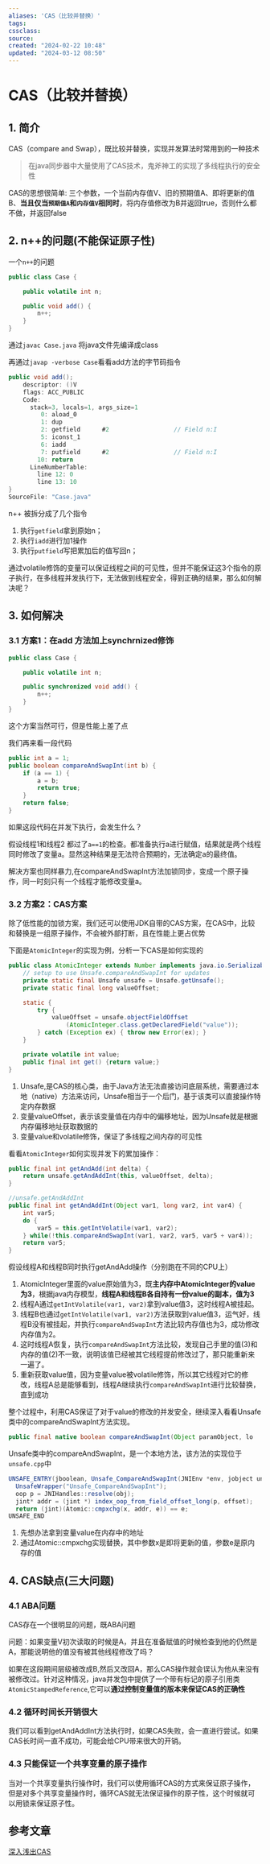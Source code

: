 ```yaml
---
aliases: 'CAS（比较并替换）'
tags: 
cssclass:
source:
created: "2024-02-22 10:48"
updated: "2024-03-12 08:50"
---
```

# CAS（比较并替换）

## 1. 简介

CAS（compare and Swap），既比较并替换，实现并发算法时常用到的一种技术

>在java同步器中大量使用了CAS技术，鬼斧神工的实现了多线程执行的安全性

CAS的思想很简单: 三个参数，一个当前内存值V、旧的预期值A、即将更新的值B、**当且仅当`预期值A`和`内存值V`相同时**，将内存值修改为B并返回true，否则什么都不做，并返回false

## 2. n++的问题(不能保证原子性)

一个`n++`的问题

```java
public class Case {

    public volatile int n;

    public void add() {
        n++;
    }
}
```

通过`javac Case.java` 将java文件先编译成class

再通过`javap -verbose Case`看看add方法的字节码指令

```java
public void add();
    descriptor: ()V
    flags: ACC_PUBLIC
    Code:
      stack=3, locals=1, args_size=1
         0: aload_0
         1: dup
         2: getfield      #2                  // Field n:I
         5: iconst_1
         6: iadd
         7: putfield      #2                  // Field n:I
        10: return
      LineNumberTable:
        line 12: 0
        line 13: 10
}
SourceFile: "Case.java"
```

n++ 被拆分成了几个指令

1. 执行`getfield`拿到原始n；
2. 执行`iadd`进行加1操作
3. 执行`putfield`写把累加后的值写回n；

通过volatile修饰的变量可以保证线程之间的可见性，但并不能保证这3个指令的原子执行，在多线程并发执行下，无法做到线程安全，得到正确的结果，那么如何解决呢？

## 3. 如何解决

### 3.1 方案1：在add 方法加上synchrnized修饰

```java
public class Case {

    public volatile int n;

    public synchronized void add() {
        n++;
    }
}
```

这个方案当然可行，但是性能上差了点



我们再来看一段代码

```java
public int a = 1;
public boolean compareAndSwapInt(int b) {
    if (a == 1) {
        a = b;
        return true;
    }
    return false;
}
```

如果这段代码在并发下执行，会发生什么？

假设线程1和线程2 都过了`a==1`的检查。都准备执行a进行赋值，结果就是两个线程同时修改了变量a。显然这种结果是无法符合预期的，无法确定a的最终值。

解决方案也同样暴力,在compareAndSwapInt方法加锁同步，变成一个原子操作，同一时刻只有一个线程才能修改变量a。

### 3.2 方案2：CAS方案

除了低性能的加锁方案，我们还可以使用JDK自带的CAS方案，在CAS中，比较和替换是一组原子操作，不会被外部打断，且在性能上更占优势

下面是`AtomicInteger`的实现为例，分析一下CAS是如何实现的

```java
public class AtomicInteger extends Number implements java.io.Serializable {
    // setup to use Unsafe.compareAndSwapInt for updates
    private static final Unsafe unsafe = Unsafe.getUnsafe();
    private static final long valueOffset;

    static {
        try {
            valueOffset = unsafe.objectFieldOffset
                (AtomicInteger.class.getDeclaredField("value"));
        } catch (Exception ex) { throw new Error(ex); }
    }

    private volatile int value;
    public final int get() {return value;}
}
```

1. Unsafe,是CAS的核心类，由于Java方法无法直接访问底层系统，需要通过本地（native）方法来访问，Unsafe相当于一个后门，基于该类可以直接操作特定内存数据
2. 变量valueOffset，表示该变量值在内存中的偏移地址，因为Unsafe就是根据内存偏移地址获取数据的
3. 变量value和volatile修饰，保证了多线程之间内存的可见性

看看`AtomicInteger`如何实现并发下的累加操作：

```java
public final int getAndAdd(int delta) {    
    return unsafe.getAndAddInt(this, valueOffset, delta);
}

//unsafe.getAndAddInt
public final int getAndAddInt(Object var1, long var2, int var4) {
    int var5;
    do {
        var5 = this.getIntVolatile(var1, var2);
    } while(!this.compareAndSwapInt(var1, var2, var5, var5 + var4));
    return var5;
}
```

假设线程A和线程B同时执行getAndAdd操作（分别跑在不同的CPU上）

1. AtomicInteger里面的value原始值为3，既**主内存中AtomicInteger的value为3**，根据java内存模型，**线程A和线程B各自持有一份value的副本，值为3**
2. 线程A通过`getIntVolatile(var1, var2)`拿到value值3，这时线程A被挂起。
3. 线程B也通过`getIntVolatile(var1, var2)`方法获取到value值3，运气好，线程B没有被挂起，并执行`compareAndSwapInt`方法比较内存值也为3，成功修改内存值为2。
4. 这时线程A恢复，执行`compareAndSwapInt`方法比较，发现自己手里的值(3)和内存的值(2)不一致，说明该值已经被其它线程提前修改过了，那只能重新来一遍了。
5. 重新获取value值，因为变量value被volatile修饰，所以其它线程对它的修改，线程A总是能够看到，线程A继续执行`compareAndSwapInt`进行比较替换，直到成功

整个过程中，利用CAS保证了对于value的修改的并发安全，继续深入看看Unsafe类中的compareAndSwapInt方法实现。

```java
public final native boolean compareAndSwapInt(Object paramObject, lo
```

Unsafe类中的compareAndSwapInt，是一个本地方法，该方法的实现位于`unsafe.cpp`中

```java
UNSAFE_ENTRY(jboolean, Unsafe_CompareAndSwapInt(JNIEnv *env, jobject unsafe, jobject obj, jlong offset, jint e, jint x))
  UnsafeWrapper("Unsafe_CompareAndSwapInt");
  oop p = JNIHandles::resolve(obj);
  jint* addr = (jint *) index_oop_from_field_offset_long(p, offset);
  return (jint)(Atomic::cmpxchg(x, addr, e)) == e;
UNSAFE_END
```

1. 先想办法拿到变量value在内存中的地址
2. 通过Atomic::cmpxchg实现替换，其中参数x是即将更新的值，参数e是原内存的值

## 4. CAS缺点(三大问题)

### 4.1 ABA问题

CAS存在一个很明显的问题，既ABA问题

问题：如果变量V初次读取的时候是A，并且在准备赋值的时候检查到他的仍然是A，那能说明他的值没有被其他线程修改了吗？

如果在这段期间层级被改成B,然后又改回A，那么CAS操作就会误认为他从来没有被修改过。针对这种情况，java并发包中提供了一个带有标记的原子引用类`AtomicStampedReference`,它可以**通过控制变量值的版本来保证CAS的正确性**

### 4.2 **循环时间长开销很大**

我们可以看到getAndAddInt方法执行时，如果CAS失败，会一直进行尝试。如果CAS长时间一直不成功，可能会给CPU带来很大的开销。

### 4.3 **只能保证一个共享变量的原子操作**

当对一个共享变量执行操作时，我们可以使用循环CAS的方式来保证原子操作，但是对多个共享变量操作时，循环CAS就无法保证操作的原子性，这个时候就可以用锁来保证原子性。

## 参考文章

[深入浅出CAS](<https://www.jianshu.com/p/fb6e91b013cc>)

